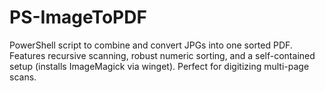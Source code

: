# PS-ImageToPDF
PowerShell script to combine and convert JPGs into one sorted PDF. Features recursive scanning, robust numeric sorting, and a self-contained setup (installs ImageMagick via winget). Perfect for digitizing multi-page scans.
